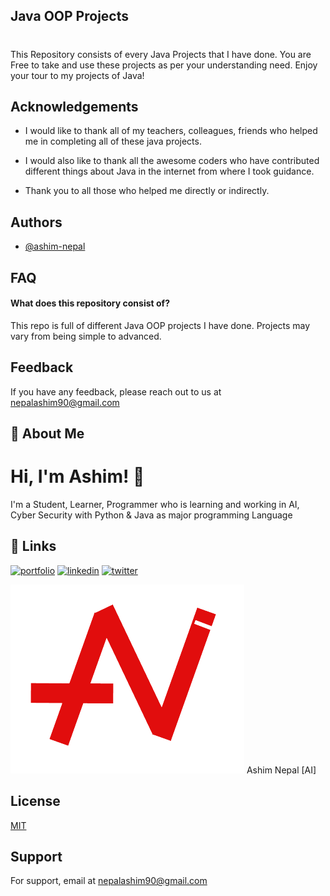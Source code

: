 ## Java OOP Projects
# 

This Repository consists of every Java Projects that I have done. You are Free to take and use these projects as per your understanding need. Enjoy your tour to my projects of Java! 


## Acknowledgements

- I would like to thank all of my teachers, colleagues, friends who helped me in completing all of these java projects.

- I would also like to thank all the awesome coders who have contributed different things about Java in the internet from where I took guidance.
- Thank you to all those who helped me directly or indirectly.  


## Authors

- [@ashim-nepal](https://www.github.com/ashim-nepal)

## FAQ

#### What does this repository consist of?

This repo is full of different Java OOP projects I have done. Projects may vary from being simple to advanced.

## Feedback

If you have any feedback, please reach out to us at nepalashim90@gmail.com


## 🚀 About Me
# Hi, I'm Ashim! 👋
I'm a Student, Learner, Programmer who is learning and working in AI, Cyber Security with Python & Java as major programming Language



## 🔗 Links
[![portfolio](https://img.shields.io/badge/my_portfolio-000?style=for-the-badge&logo=ko-fi&logoColor=white)](https://ashimnepal.com.np/)
[![linkedin](https://img.shields.io/badge/linkedin-0A66C2?style=for-the-badge&logo=linkedin&logoColor=white)](https://www.linkedin.com/in/ashim-nepal)
[![twitter](https://img.shields.io/badge/twitter-1DA1F2?style=for-the-badge&logo=twitter&logoColor=white)](https://twitter.com/asnp_ash)

![Logo](https://github.com/ashim-nepal/images/blob/main/logoNewNobg.png?raw=true)
Ashim Nepal [AI]

## License

[MIT](https://choosealicense.com/licenses/mit/)

## Support

For support, email at nepalashim90@gmail.com
